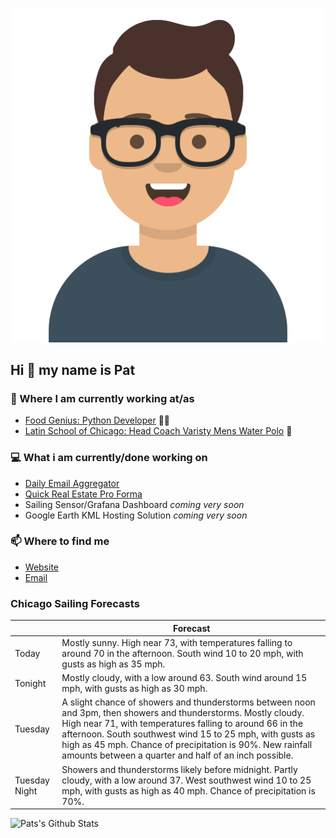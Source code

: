 [![Social banner for p-j-falconer](https://raw.githubusercontent.com/P-J-FALCONER/P-J-FALCONER/master/assets/avataaars.svg)](https://patfalconer.com/)
## Hi :wave: my name is Pat

### 💼 Where I am currently working at/as
- [Food Genius: Python Developer](https://getfoodgenius.com/) 🍔🐍
- [Latin School of Chicago: Head Coach Varisty Mens Water Polo](https://www.latinschool.org/) 🤽


### 💻 What i am currently/done working on
 - [Daily Email Aggregator](https://github.com/P-J-FALCONER/dott_daily_mail)
 - [Quick Real Estate Pro Forma](https://github.com/P-J-FALCONER/henry)
 - Sailing Sensor/Grafana Dashboard *coming very soon*
 - Google Earth KML Hosting Solution *coming very soon*

### 📫 Where to find me
 - [Website](https://patfalconer.com/)
 - [Email](mailto:patrick.j.falconer@gmail.com)


### Chicago Sailing Forecasts
|   | Forecast  |
|---|---|
| Today | Mostly sunny. High near 73, with temperatures falling to around 70 in the afternoon. South wind 10 to 20 mph, with gusts as high as 35 mph. |
| Tonight | Mostly cloudy, with a low around 63. South wind around 15 mph, with gusts as high as 30 mph. |
| Tuesday | A slight chance of showers and thunderstorms between noon and 3pm, then showers and thunderstorms. Mostly cloudy. High near 71, with temperatures falling to around 66 in the afternoon. South southwest wind 15 to 25 mph, with gusts as high as 45 mph. Chance of precipitation is 90%. New rainfall amounts between a quarter and half of an inch possible. |
| Tuesday Night | Showers and thunderstorms likely before midnight. Partly cloudy, with a low around 37. West southwest wind 10 to 25 mph, with gusts as high as 40 mph. Chance of precipitation is 70%. |

![Pats's Github Stats](https://github-readme-stats.vercel.app/api?username=p-j-falconer&show_icons=true&theme=radical)
